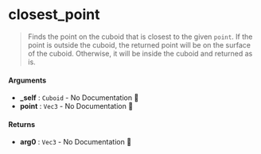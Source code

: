 # closest\_point

>  Finds the point on the cuboid that is closest to the given `point`.
>  If the point is outside the cuboid, the returned point will be on the surface of the cuboid.
>  Otherwise, it will be inside the cuboid and returned as is.

#### Arguments

- **\_self** : `Cuboid` \- No Documentation 🚧
- **point** : `Vec3` \- No Documentation 🚧

#### Returns

- **arg0** : `Vec3` \- No Documentation 🚧